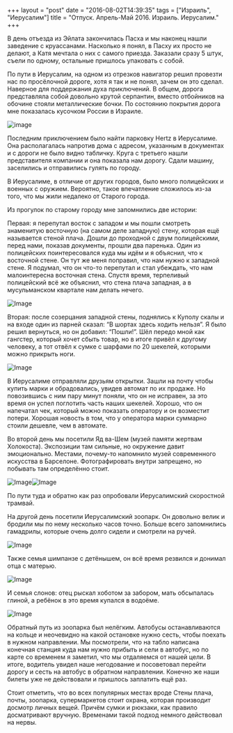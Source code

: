 +++
layout = "post"
date = "2016-08-02T14:39:35"
tags = ["Израиль", "Иерусалим"]
title = "Отпуск. Апрель-Май 2016. Израиль. Иерусалим."
+++

В день отъезда из Эйлата закончилась Пасха и мы наконец нашли заведение с круассанами. Насколько я понял, в Пасху их просто не делают, а Катя мечтала о них с самого приезда. Заказали сразу 5 штук, съели по одному, остальные пришлось упаковать с собой.

По пути в Иерусалим, на одном из отрезков навигатор решил провезти нас по просёлочной дороге, хотя я так и не понял, зачем он это сделал. Наверное для поддержания духа приключений. В общем, дорога представляла собой довольно крутой серпантин, вместо отбойников на обочине стояли металлические бочки. По состоянию покрытия дорога мне показалась кусочком России в Израиле.

![image](/images/dc02b2411c103541d28011b571b9a2c45ab4b104a356417b8887f62ec5fd5d2b.jpg)

Последним приключением было найти парковку Hertz в Иерусалиме. Она располагалась напротив дома с адресом, указанным в документах и с дороги не было видно табличку. Круга с третьего нашли представителя компании и она показала нам дорогу. Сдали машину, заселились и отправились гулять по городу.

В Иерусалиме, в отличие от других городов, было много полицейских и военных с оружием. Вероятно, такое впечатление сложилось из-за того, что мы жили недалеко от Старого города. 

Из прогулок по старому городу мне запомнились две истории:

Первая: я перепутал восток с западом и мы пошли смотреть знаменитую восточную (на самом деле западную) стену, которая ещё называется стеной плача. Дошли до проходной с двум полицейскими, перед нами, показав документы, прошли два паренька. Один из полицейских поинтересовался куда мы идём и я объяснил, что к восточной стене. Он тут же меня поправил, что нам нужно к западной стене. Я подумал, что он что-то перепутал и стал убеждать, что нам малоинтересна восточная стена. Спустя время, терпеливый полицейский всё же объяснил, что стена плача западная, а в мусульманском квартале нам делать нечего.

![Image](/images/a4989c9955ccfa1b5c3b6578c12d506e841e8f36f2d550d1116821b6f8b18ea5.jpg)

Вторая: после созерцания западной стены, поднялись к Куполу скалы и на входе один из парней сказал: “В шортах здесь ходить нельзя”. Я было решил вернуться, но он добавил: “Пошли!”. Шёл передо мной как гангстер, который хочет сбыть товар, но в итоге привёл к другому человеку, а тот отвёл к сумке с шарфами по 20 шекелей, которыми можно прикрыть ноги.

![Image](/images/5b307a0b1f792e056ad704f75adee6520b164d0ca0cf31e726768a087137ce1f.jpg)

В Иерусалиме отправляли друзьям открытки. Зашли на почту чтобы купить марки и обрадовались, увидев автомат по их продаже. Но повозившись с ним пару минут поняли, что он не исправен, за это время он успел поглотить часть наших шекелей. Хорошо, что он напечатал чек, который можно показать оператору и он возместит потери. Хорошая новость в том, что у оператора марки суммарно стоили дешевле, чем в автомате.

Во второй день мы посетили Яд ва-Шем (музей памяти жертвам Холокоста). Экспозиции там сильные, но окружение давит эмоционально. Местами, почему-то напомнило музей современного искусства в Барселоне. Фотографировать внутри запрещено, но побывать там определённо стоит. 

![Image](/images/bfa7a887f5fb6cd272e16e24fbdea13f6d874b60432cf34798e5db9619b08286.jpg)![Image](/images/80adbcc9a2e1b9e3fb3d3e5f77b7df64fac748e8eaaedb235a4f06428f951103.jpg)

По пути туда и обратно как раз опробовали Иерусалимский скоростной трамвай. 

На другой день посетили Иерусалимский зоопарк. Он довольно велик и бродили мы по нему несколько часов точно. Больше всего запомнились гамадрилы, которые очень долго сидели и смотрели на ручей.

![Image](/images/a1c743c40552f82de7adfe8ce46726fd288a09b7f8429fc7b92cbf7c4ce675ce.jpg)

Также семья шимпанзе с детёнышем, он всё время резвился и донимал отца с матерью.

![Image](/images/337614d2afae705cecb1c0c23bdabdeb49354c86597471dcfe8f24752f9b5537.jpg)

И семья слонов: отец рыскал хоботом за забором, мать обсыпалась глиной, а ребёнок в это время купался в водоёме.

![Image](/images/9a085826b27a522070556e9ed84adc14d60a543f77b921589f808a0e43fbca93.jpg)

Обратный путь из зоопарка был нелёгким. Автобусы останавливаются на кольце и неочевидно на какой остановке нужно сесть, чтобы поехать в нужном направлении. Мы посмотрели, что на табло написана конечная станция куда нам нужно прибыть и сели в автобус, но по карте со временем я заметил, что мы отдаляемся от нашей цели. В итоге, водитель увидел наше негодование и посоветовал перейти дорогу и сесть на автобус в обратном направлении. Конечно же наши билеты уже не действовали и пришлось заплатить ещё раз.

Стоит отметить, что во всех популярных местах вроде Стены плача, почты, зоопарка, супермаркетов стоит охрана, которая производит досмотр личных вещей. Причём сумки и рюкзаки, как правило досматривают вручную. Временами такой подход немного действовал на нервы.
